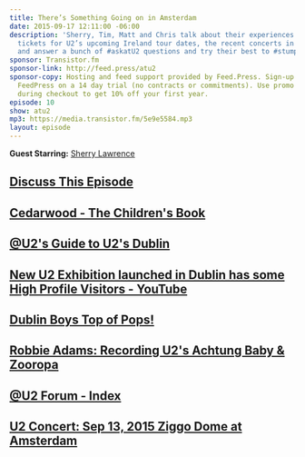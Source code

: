 ```yaml
---
title: There’s Something Going on in Amsterdam
date: 2015-09-17 12:11:00 -06:00
description: 'Sherry, Tim, Matt and Chris talk about their experiences trying to get
  tickets for U2’s upcoming Ireland tour dates, the recent concerts in Amsterdam,
  and answer a bunch of #askatU2 questions and try their best to #stumpm2 as well.'
sponsor: Transistor.fm
sponsor-link: http://feed.press/atu2
sponsor-copy: Hosting and feed support provided by Feed.Press. Sign-up today and try
  FeedPress on a 14 day trial (no contracts or commitments). Use promo code "atu2"
  during checkout to get 10% off your first year.
episode: 10
show: atu2
mp3: https://media.transistor.fm/5e9e5584.mp3
layout: episode
---
```


**Guest Starring:**
[Sherry Lawrence](/people/sherry-lawrence)

## [Discuss This Episode](https://www.reddit.com/r/Goodstuff_fm/comments/3ld8fy/the_atu2_podcast_10_theres_something_going_on_in/)

## [Cedarwood - The Children's Book](https://www.facebook.com/cedarwoodbook)

## [@U2's Guide to U2's Dublin](http://www.atu2.com/dublin/)

## [New U2 Exhibition launched in Dublin has some High Profile Visitors - YouTube](https://www.youtube.com/watch?v=Bb0ff0ByMXI)

## [Dublin Boys Top of Pops!](http://www.atu2.com/news/dublin-boys-top-of-pops.html)

## [Robbie Adams: Recording U2's Achtung Baby & Zooropa](http://www.atu2.com/news/robbie-adams-recording-u2s-achtung-baby--zooropa.html)

## [@U2 Forum - Index](http://forum.atu2.com/)

## [U2 Concert: Sep 13, 2015 Ziggo Dome at Amsterdam](http://tours.atu2.com/concert/ziggo-dome-amsterdam-sep-13-2015)
